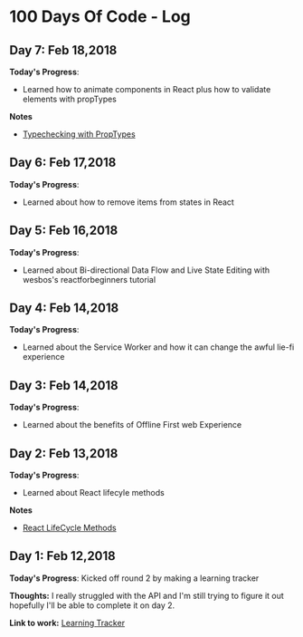 # 100 Days Of Code - Log

## Day 7: Feb 18,2018

**Today's Progress**: 
* Learned how to animate components in React plus how to validate elements with propTypes

**Notes**
* [Typechecking with PropTypes](https://reactjs.org/docs/typechecking-with-proptypes.html)

## Day 6: Feb 17,2018

**Today's Progress**: 
* Learned about how to remove items from states in React

## Day 5: Feb 16,2018

**Today's Progress**: 
* Learned about Bi-directional Data Flow and Live State Editing with wesbos's reactforbeginners tutorial

## Day 4: Feb 14,2018

**Today's Progress**: 
* Learned about the Service Worker and how it can change the awful lie-fi experience

## Day 3: Feb 14,2018

**Today's Progress**: 
* Learned about the benefits of Offline First web Experience

## Day 2: Feb 13,2018

**Today's Progress**: 
* Learned about React lifecyle methods

**Notes**
* [React LifeCycle Methods](https://reactjs.org/docs/react-component.html)

## Day 1: Feb 12,2018

**Today's Progress**: Kicked off round 2 by making a learning tracker

**Thoughts:** I really struggled with the API and I'm still trying to figure it out hopefully I'll be able to complete it on day 2.

**Link to work:** [Learning Tracker](https://github.com/RitikPatni/Learning-Tracker)
